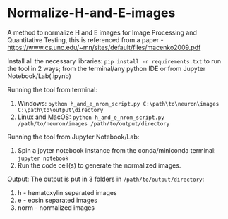# Normalize-H-and-E-images
A method to normalize H and E images for Image Processing and Quantitative Testing, this is referenced from a paper - https://www.cs.unc.edu/~mn/sites/default/files/macenko2009.pdf

Install all the necessary libraries: `pip install -r requirements.txt` to run the tool in 2 ways; from the terminal/any python IDE or from Jupyter Notebook/Lab(.ipynb)

Running the tool from terminal: 
1. Windows: `python h_and_e_nrom_script.py C:\path\to\neuron\images C:\path\to\output\directory`
2. Linux and MacOS: `python h_and_e_nrom_script.py /path/to/neuron/images /path/to/output/directory`

Running the tool from Jupyter Notebook/Lab:
1. Spin a jpyter notebook instance from the conda/miniconda terminal: `jupyter notebook`
2. Run the code cell(s) to generate the normalized images.

Output:
The output is put in 3 folders in `/path/to/output/directory`:
1. h - hematoxylin separated images
2. e - eosin separated images
3. norm - normalized images
